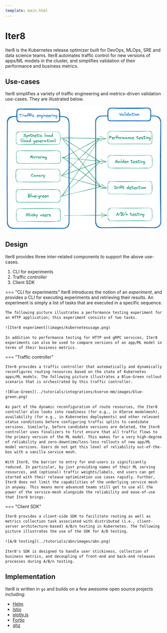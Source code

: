 ```yaml
---
template: main.html
---
```


# Iter8
Iter8 is the Kubernetes release optimizer built for DevOps, MLOps, SRE and data science teams. Iter8 automates traffic control for new versions of apps/ML models in the cluster, and simplifies validation of their performance and business metrics.

## Use-cases

Iter8 simplifies a variety of traffic engineering and metrics-driven validation use-cases. They are illustrated below.

![Iter8 use-cases](images/iter8usecases.png)

## Design

Iter8 provides three inter-related components to support the above use-cases.

1. CLI for experiments
2. Traffic controller
3. Client SDK

=== "CLI for experiments"
    Iter8 introduces the notion of an *experiment*, and provides a CLI for executing experiments and retrieving their results. An experiment is simply a list of tasks that are executed in a specific sequence. 
    
    The following picture illustrates a performance testing experiment for an HTTP application; this experiment consists of two tasks.

    ![Iter8 experiment](images/kubernetesusage.png)

    In addition to performance testing for HTTP and gRPC services, Iter8 experiments can also be used to compare versions of an app/ML model in terms of their business metrics.

=== "Traffic controller"

    Iter8 provides a traffic controller that automatically and dynamically reconfigures routing resources based on the state of Kubernetes apps/ML models. The following picture illustrates a Blue-Green rollout scenario that is orchestrated by this traffic controller.

    ![Blue-Green](../tutorials/integrations/kserve-mm/images/blue-green.png)
    
    As part of the dynamic reconfiguration of route resources, the Iter8 controller also looks into readiness (for e.g., in KServe modelmesh), availability (for e.g., in Kubernetes deployments) and other relevant status conditions before configuring traffic splits to candidate versions. Similarly, before candidate versions are deleted, the Iter8 controller uses finalizers to first ensure that all traffic flows to the primary version of the ML model. This makes for a very high-degree of reliability and zero-downtime/loss-less rollouts of new app/ML model versions. Users do not get this level of reliability out-of-the-box with a vanilla service mesh.

    With Iter8, the barrier to entry for end-users is significantly reduced. In particular, by just providing names of their ML serving resources, and (optional) traffic weights/labels, end users can get started with their release optimization use cases rapidly. Further, Iter8 does not limit the capabilities of the underlying service mesh in anyway. This means more advanced teams still get to use all the power of the service-mesh alongside the reliability and ease-of-use that Iter8 brings.

=== "Client SDK"

    Iter8 provides a client-side SDK to facilitate routing as well as metrics collection task associated with distributed (i.e., client-server architecture-based) A/B/n testing in Kubernetes. The following picture illustrates the use of the SDK for A/B testing.

    ![A/B testing](../tutorials/abn/images/abn.png)

    Iter8's SDK is designed to handle user stickiness, collection of business metrics, and decoupling of front-end and back-end releases processes during A/B/n testing.

## Implementation
Iter8 is written in `go` and builds on a few awesome open source projects including:

- [Helm](https://helm.sh)
- [Istio](https://istio.io)
- [plotly.js](https://github.com/plotly/plotly.js)
- [Fortio](https://github.com/fortio/fortio)
- [ghz](https://ghz.sh)
